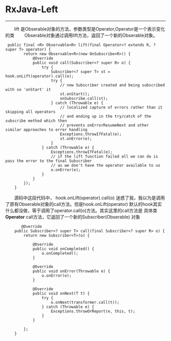 # RxJava-Left


---
　　lift 是Obserable对象的方法，参数类型是Operator,Operator是一个表示变化的类
　　Obserable对象通过调用lift方法，返回了一个新的Obserable对象。
```
 public final <R> Observable<R> lift(final Operator<? extends R, ? super T> operator) {
        return new Observable<R>(new OnSubscribe<R>() {
            @Override
            public void call(Subscriber<? super R> o) {
                try {
                    Subscriber<? super T> st = hook.onLift(operator).call(o);
                    try {
                        // new Subscriber created and being subscribed with so 'onStart' it
                        st.onStart();
                        onSubscribe.call(st);
                    } catch (Throwable e) {
                        // localized capture of errors rather than it skipping all operators 
                        // and ending up in the try/catch of the subscribe method which then
                        // prevents onErrorResumeNext and other similar approaches to error handling
                        Exceptions.throwIfFatal(e);
                        st.onError(e);
                    }
                } catch (Throwable e) {
                    Exceptions.throwIfFatal(e);
                    // if the lift function failed all we can do is pass the error to the final Subscriber
                    // as we don't have the operator available to us
                    o.onError(e);
                }
            }
        });
    }
```

　　源码中这段代码中， hook.onLift(operator).call(o) 迷惑了我，我以为是调用了原有Obserable对象的call方法。但是hook.onLift(operator) 默认的hook其实什么都没做，等于调用了operator.call(o)方法。其实这里的call方法是 具体类**Operator**
call方法，它返回了一个新的Subscriber(Obserable) 对象
```
       @Override
    public Subscriber<? super T> call(final Subscriber<? super R> o) {
        return new Subscriber<T>(o) {

            @Override
            public void onCompleted() {
                o.onCompleted();
            }

            @Override
            public void onError(Throwable e) {
                o.onError(e);
            }

            @Override
            public void onNext(T t) {
                try {
                    o.onNext(transformer.call(t));
                } catch (Throwable e) {
                    Exceptions.throwOrReport(e, this, t);
                }
            }

        };
    }
```

　　




